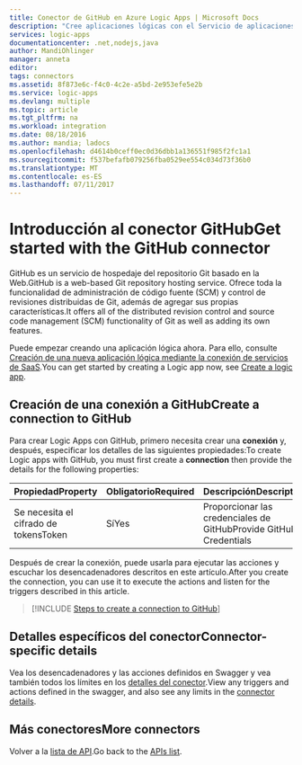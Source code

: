 ```yaml
---
title: Conector de GitHub en Azure Logic Apps | Microsoft Docs
description: "Cree aplicaciones lógicas con el Servicio de aplicaciones de Azure. GitHub es un servicio de hospedaje del repositorio Git basado en la Web. Ofrece toda la funcionalidad de administración de código fuente (SCM) y control de revisiones distribuidas de Git, además de agregar sus propias características."
services: logic-apps
documentationcenter: .net,nodejs,java
author: MandiOhlinger
manager: anneta
editor: 
tags: connectors
ms.assetid: 8f873e6c-f4c0-4c2e-a5bd-2e953efe5e2b
ms.service: logic-apps
ms.devlang: multiple
ms.topic: article
ms.tgt_pltfrm: na
ms.workload: integration
ms.date: 08/18/2016
ms.author: mandia; ladocs
ms.openlocfilehash: d4614b0ceff0ec0d36dbb1a136551f985f2fc1a1
ms.sourcegitcommit: f537befafb079256fba0529ee554c034d73f36b0
ms.translationtype: MT
ms.contentlocale: es-ES
ms.lasthandoff: 07/11/2017
---
```

# <a name="get-started-with-the-github-connector"></a><span data-ttu-id="a4839-105">Introducción al conector GitHub</span><span class="sxs-lookup"><span data-stu-id="a4839-105">Get started with the GitHub connector</span></span>
<span data-ttu-id="a4839-106">GitHub es un servicio de hospedaje del repositorio Git basado en la Web.</span><span class="sxs-lookup"><span data-stu-id="a4839-106">GitHub is a web-based Git repository hosting service.</span></span> <span data-ttu-id="a4839-107">Ofrece toda la funcionalidad de administración de código fuente (SCM) y control de revisiones distribuidas de Git, además de agregar sus propias características.</span><span class="sxs-lookup"><span data-stu-id="a4839-107">It offers all of the distributed revision control and source code management (SCM) functionality of Git as well as adding its own features.</span></span>

<span data-ttu-id="a4839-108">Puede empezar creando una aplicación lógica ahora. Para ello, consulte [Creación de una nueva aplicación lógica mediante la conexión de servicios de SaaS](../logic-apps/logic-apps-create-a-logic-app.md).</span><span class="sxs-lookup"><span data-stu-id="a4839-108">You can get started by creating a Logic app now, see [Create a logic app](../logic-apps/logic-apps-create-a-logic-app.md).</span></span>

## <a name="create-a-connection-to-github"></a><span data-ttu-id="a4839-109">Creación de una conexión a GitHub</span><span class="sxs-lookup"><span data-stu-id="a4839-109">Create a connection to GitHub</span></span>
<span data-ttu-id="a4839-110">Para crear Logic Apps con GitHub, primero necesita crear una **conexión** y, después, especificar los detalles de las siguientes propiedades:</span><span class="sxs-lookup"><span data-stu-id="a4839-110">To create Logic apps with GitHub, you must first create a **connection** then provide the details for the following properties:</span></span> 

| <span data-ttu-id="a4839-111">Propiedad</span><span class="sxs-lookup"><span data-stu-id="a4839-111">Property</span></span> | <span data-ttu-id="a4839-112">Obligatorio</span><span class="sxs-lookup"><span data-stu-id="a4839-112">Required</span></span> | <span data-ttu-id="a4839-113">Descripción</span><span class="sxs-lookup"><span data-stu-id="a4839-113">Description</span></span> |
| --- | --- | --- |
| <span data-ttu-id="a4839-114">Se necesita el cifrado de tokens</span><span class="sxs-lookup"><span data-stu-id="a4839-114">Token</span></span> |<span data-ttu-id="a4839-115">Sí</span><span class="sxs-lookup"><span data-stu-id="a4839-115">Yes</span></span> |<span data-ttu-id="a4839-116">Proporcionar las credenciales de GitHub</span><span class="sxs-lookup"><span data-stu-id="a4839-116">Provide GitHub Credentials</span></span> |

<span data-ttu-id="a4839-117">Después de crear la conexión, puede usarla para ejecutar las acciones y escuchar los desencadenadores descritos en este artículo.</span><span class="sxs-lookup"><span data-stu-id="a4839-117">After you create the connection, you can use it to execute the actions and listen for the triggers described in this article.</span></span> 

> [!INCLUDE [Steps to create a connection to GitHub](../../includes/connectors-create-api-github.md)]
> 

## <a name="connector-specific-details"></a><span data-ttu-id="a4839-118">Detalles específicos del conector</span><span class="sxs-lookup"><span data-stu-id="a4839-118">Connector-specific details</span></span>

<span data-ttu-id="a4839-119">Vea los desencadenadores y las acciones definidos en Swagger y vea también todos los límites en los [detalles del conector](/connectors/github/).</span><span class="sxs-lookup"><span data-stu-id="a4839-119">View any triggers and actions defined in the swagger, and also see any limits in the [connector details](/connectors/github/).</span></span>

## <a name="more-connectors"></a><span data-ttu-id="a4839-120">Más conectores</span><span class="sxs-lookup"><span data-stu-id="a4839-120">More connectors</span></span>
<span data-ttu-id="a4839-121">Volver a la [lista de API](apis-list.md).</span><span class="sxs-lookup"><span data-stu-id="a4839-121">Go back to the [APIs list](apis-list.md).</span></span>
